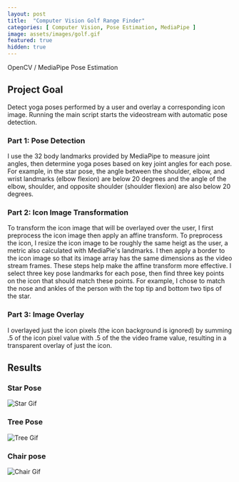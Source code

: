```yaml
---
layout: post
title:  "Computer Vision Golf Range Finder"
categories: [ Computer Vision, Pose Estimation, MediaPipe ]
image: assets/images/golf.gif
featured: true
hidden: true
---
```

OpenCV / MediaPipe Pose Estimation


<h2> Project Goal </h2> 
<p> Detect yoga poses performed by a user and overlay a corresponding icon image. Running the main script starts the videostream with automatic pose detection. </p>

<h3> Part 1: Pose Detection </h3> 

<p> I use the 32 body landmarks provided by MediaPipe to measure joint angles, then determine yoga poses based on key joint angles for each pose. For example, in the star pose, the angle between the shoulder, elbow, and wrist landmarks (elbow flexion) are below 20 degrees and the angle of the elbow, shoulder, and opposite shoulder (shoulder flexion) are also below 20 degrees. </p>

<h3> Part 2: Icon Image Transformation </h3>

<p> To transform the icon image that will be overlayed over the user, I first preprocess the icon image then apply an affine transform. To preprocess the icon, I resize the icon image to be roughly the same heigt as the user, a metric also calculated with MediaPie's landmarks. I then apply a border to the icon image so that its image array has the same dimensions as the video stream frames. These steps help make the affine transform more effective. I select three key pose landmarks for each pose, then find three key points on the icon that should match these points. For example, I chose to match the nose and ankles of the person with the top tip and bottom two tips of the star. </p>
 
<h3> Part 3: Image Overlay </h3>

<p> I overlayed just the icon pixels (the icon background is ignored) by summing .5 of the icon pixel value with .5 of the the video frame value, resulting in a transparent overlay of just the icon. </p>

<h2> Results </h2> 

<h3>Star Pose</h3>

![Star Gif](https://algarv.github.io/Portfolio/assets/images/star.gif)

<h3>Tree Pose</h3>

![Tree Gif](https://algarv.github.io/Portfolio/assets/images/tree.gif)

<h3>Chair pose</h3>

![Chair Gif](https://algarv.github.io/Portfolio/assets/images/chair.gif)
